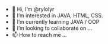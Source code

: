 - 👋 Hi, I’m @rylolyr
- 👀 I’m interested in JAVA, HTML, CSS.
- 🌱 I’m currently learning JAVA / OOP
- 💞️ I’m looking to collaborate on ...
- 📫 How to reach me ...

<!---
rylolyr/rylolyr is a ✨ special ✨ repository because its `README.md` (this file) appears on your GitHub profile.
You can click the Preview link to take a look at your changes.
--->
